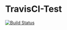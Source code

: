 # TravisCI-Test

[![Build Status](https://travis-ci.org/Alterplay/TravisCI-Test.svg?branch=master)](https://travis-ci.org/Alterplay/TravisCI-Test)
